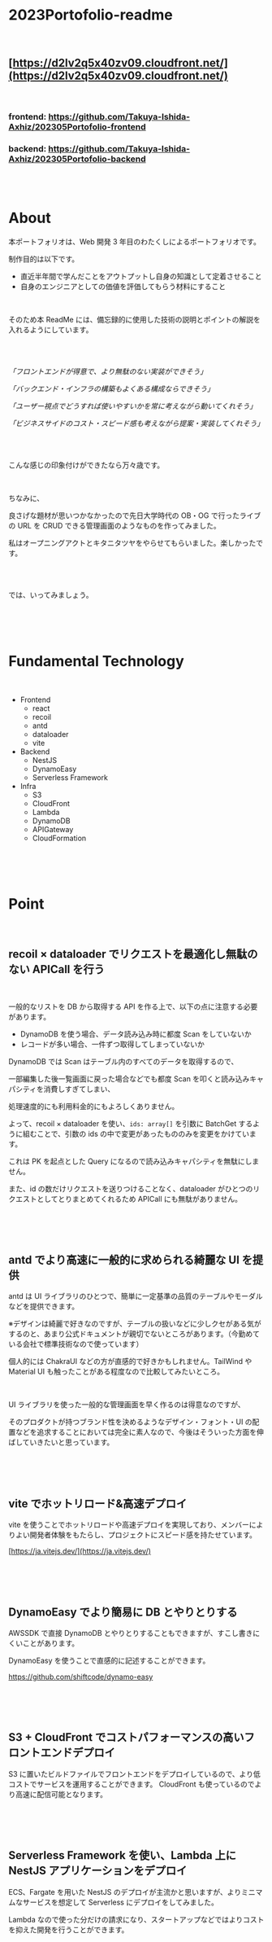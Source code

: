 # 2023Portofolio-readme

<br>

## [https://d2lv2q5x40zv09.cloudfront.net/](https://d2lv2q5x40zv09.cloudfront.net/)

<br>

### frontend: https://github.com/Takuya-Ishida-Axhiz/202305Portofolio-frontend

### backend: https://github.com/Takuya-Ishida-Axhiz/202305Portofolio-backend

<br>
<br>

# About

本ポートフォリオは、Web 開発 3 年目のわたくしによるポートフォリオです。

制作目的は以下です。

- 直近半年間で学んだことをアウトプットし自身の知識として定着させること
- 自身のエンジニアとしての価値を評価してもらう材料にすること

<br>

そのため本 ReadMe には、備忘録的に使用した技術の説明とポイントの解説を入れるようにしています。

<br>
<br>

_「フロントエンドが得意で、より無駄のない実装ができそう」_

_「バックエンド・インフラの構築もよくある構成ならできそう」_

_「ユーザー視点でどうすれば使いやすいかを常に考えながら動いてくれそう」_

_「ビジネスサイドのコスト・スピード感も考えながら提案・実装してくれそう」_

<br>
<br>

こんな感じの印象付けができたなら万々歳です。

<br>

ちなみに、

良さげな題材が思いつかなかったので先日大学時代の OB・OG で行ったライブの URL を CRUD できる管理画面のようなものを作ってみました。

私はオープニングアクトとキタニタツヤをやらせてもらいました。楽しかったです。

<br>
<br>

では、いってみましょう。

<br>
<br>
<br>

# Fundamental Technology

<br>

- Frontend
  - react
  - recoil
  - antd
  - dataloader
  - vite
- Backend
  - NestJS
  - DynamoEasy
  - Serverless Framework
- Infra
  - S3
  - CloudFront
  - Lambda
  - DynamoDB
  - APIGateway
  - CloudFormation

<br>
<br>
<br>

# Point

<br>

## recoil × dataloader でリクエストを最適化し無駄のない APICall を行う

<br>

一般的なリストを DB から取得する API を作る上で、以下の点に注意する必要があります。
<br>

- DynamoDB を使う場合、データ読み込み時に都度 Scan をしていないか
- レコードが多い場合、一件ずつ取得してしまっていないか
  <br>

DynamoDB では Scan はテーブル内のすべてのデータを取得するので、

一部編集した後一覧画面に戻った場合などでも都度 Scan を叩くと読み込みキャパシティを消費しすぎてしまい、

処理速度的にも利用料金的にもよろしくありません。

よって、recoil × dataloader を使い、`ids: array[]` を引数に BatchGet するように組むことで、引数の ids の中で変更があったもののみを変更をかけています。

これは PK を起点とした Query になるので読み込みキャパシティを無駄にしません。

また、id の数だけリクエストを送りつけることなく、dataloader がひとつのリクエストとしてとりまとめてくれるため APICall にも無駄がありません。

<br>
<br>
<br>

## antd でより高速に一般的に求められる綺麗な UI を提供

antd は UI ライブラリのひとつで、簡単に一定基準の品質のテーブルやモーダルなどを提供できます。

※デザインは綺麗で好きなのですが、テーブルの扱いなどに少しクセがある気がするのと、あまり公式ドキュメントが親切でないところがあります。（今勤めている会社で標準技術なので使っています）

個人的には ChakraUI などの方が直感的で好きかもしれません。TailWind や Material UI も触ったことがある程度なので比較してみたいところ。

<br>

UI ライブラリを使った一般的な管理画面を早く作るのは得意なのですが、

そのプロダクトが持つブランド性を決めるようなデザイン・フォント・UI の配置などを追求することにおいては完全に素人なので、今後はそういった方面を伸ばしていきたいと思っています。

<br>
<br>
<br>

## vite でホットリロード&高速デプロイ

vite を使うことでホットリロードや高速デプロイを実現しており、メンバーによりよい開発者体験をもたらし、プロジェクトにスピード感を持たせています。

[https://ja.vitejs.dev/](https://ja.vitejs.dev/)

<br>
<br>
<br>

## DynamoEasy でより簡易に DB とやりとりする

AWSSDK で直接 DynamoDB とやりとりすることもできますが、すこし書きにくいことがあります。

DynamoEasy を使うことで直感的に記述することができます。

https://github.com/shiftcode/dynamo-easy

<br>
<br>
<br>

## S3 + CloudFront でコストパフォーマンスの高いフロントエンドデプロイ

S3 に置いたビルドファイルでフロントエンドをデプロイしているので、より低コストでサービスを運用することができます。
CloudFront も使っているのでより高速に配信可能となります。

<br>
<br>
<br>

## Serverless Framework を使い、Lambda 上に NestJS アプリケーションをデプロイ

ECS、Fargate を用いた NestJS のデプロイが主流かと思いますが、よりミニマムなサービスを想定して Serverless にデプロイをしてみました。

Lambda なので使った分だけの請求になり、スタートアップなどではよりコストを抑えた開発を行うことができます。
